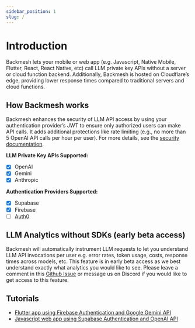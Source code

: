 ```yaml
---
sidebar_position: 1
slug: /
---
```


# Introduction

Backmesh lets your mobile or web app (e.g. Javascript, Native Mobile, Flutter, React, React Native, etc) call LLM private key APIs without a server or cloud function backend. Additionally, Backmesh is hosted on Cloudflare’s edge, providing lower response times compared to traditional servers and cloud functions.

## How Backmesh works

Backmesh enhances the security of LLM API access by using your authentication provider’s JWT to ensure only authorized users can make API calls. It adds additional protections like rate limiting (e.g., no more than 5 OpenAI API calls per hour per user). For more details, see the [security documentation](/docs/security).

**LLM Private Key APIs Supported:**

- [x] OpenAI
- [x] Gemini
- [x] Anthropic

**Authentication Providers Supported:**

- [x] Supabase
- [x] Firebase
- [ ] [Auth0](https://github.com/backmesh/backmesh/issues/3)

## LLM Analytics without SDKs (early beta access)

Backmesh will automatically instrument LLM requests to let you understand LLM API invocations per user e.g. error rates, token usage, costs, response times across models, etc. This feature is in early beta access as we best understand exactly what analytics you would like to see. Please leave a comment in this [Github Issue](https://github.com/backmesh/backmesh/issues/4) or message us on Discord if you would like to get access to this feature.

## Tutorials

- [Flutter app using Firebase Authentication and Google Gemini API](/docs/firebase)
- [Javascript web app using Supabase Authentication and OpenAI API](/docs/supabase)
